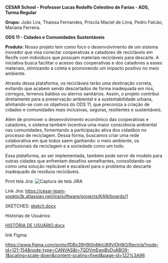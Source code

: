**CESAR School - Professor Lucas Rodolfo Celestino de Farias - ADS, Turma Regular**

**Grupo:** João Lira, Thaissa Fernandes, Priscila Maciel de Lima, Pedro Falcão, Mariana Ferreira.

**ODS 11 - Cidades e Comunidades Sustentáveis**

**Produto:**
Nosso projeto tem como foco o desenvolvimento de um sistema inovador que visa conectar cooperativas e catadores de recicláveis em Recife com indivíduos que possuam materiais recicláveis para descarte. A iniciativa busca facilitar o acesso das cooperativas e dos catadores a esses materiais, otimizando a coleta e promovendo um impacto positivo no meio ambiente. 

Através dessa plataforma, os recicláveis terão uma destinação correta, evitando que acabem sendo descartados de forma inadequada em rios, córregos, terrenos baldios ou aterros sanitários. Assim, o projeto contribui diretamente para a preservação ambiental e a sustentabilidade urbana, alinhando-se com os objetivos do ODS 11, que preconiza a criação de cidades e comunidades mais inclusivas, seguras, resilientes e sustentáveis.

Além de promover o desenvolvimento econômico das cooperativas e catadores, o sistema também incentiva uma maior consciência ambiental nas comunidades, fomentando a participação ativa dos cidadãos no processo de reciclagem. Dessa forma, buscamos criar uma rede colaborativa em que todos saem ganhando: o meio ambiente, os profissionais da reciclagem e a sociedade como um todo.

Essa plataforma, ao ser implementada, também pode servir de modelo para outras cidades que enfrentam desafios semelhantes, consolidando-se como uma solução replicável e escalável para o problema do descarte inadequado de resíduos recicláveis.

Print tela Jira:
![Captura de tela JIRA](https://github.com/user-attachments/assets/022c2dba-373e-4cad-b4fc-a3afb769a263)

Link Jira:
https://cesar-team-xopktp3k.atlassian.net/jira/software/projects/KAN/boards/1

SKETCHES:
[sketch.docx](https://github.com/user-attachments/files/16894170/sketch.docx)


Historias de Usuários:

[HISTÓRIA DE USUÁRIO.docx](https://github.com/user-attachments/files/16852381/HISTORIA.DE.USUARIO.docx)

link Figma:

https://www.figma.com/proto/fDBs39H9I0nMnU89VjDH8O/Recicla?node-id=121-154&node-type=CANVAS&t=7QDVmEwqBvDvABO9-1&scaling=scale-down&content-scaling=fixed&page-id=122%3A98
